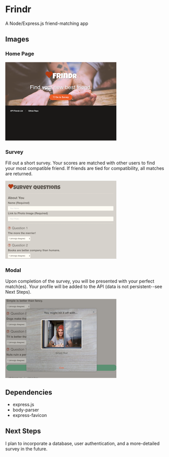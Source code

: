 # Frindr
A Node/Express.js friend-matching app

## Images

### Home Page
![home page](app/public/images/frindr.png?raw=true "Home Page")

### Survey

Fill out a short survey.  Your scores are matched with other users to find your most compatible friend.  If friends are tied for compatibility, all matches are returned.

![survey](app/public/images/survey.png?raw=true "Survey Page") 


### Modal


Upon completion of the survey, you will be presented with your perfect match(es). Your profile will be added to the API (data is not persistent--see Next Steps).

![matches](app/public/images/matches.png?raw=true "Matches Example")


## Dependencies
* express.js
* body-parser
* express-favicon

## Next Steps
I plan to incorporate a database, user authentication, and a more-detailed survey in the future.